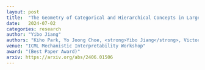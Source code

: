 ```yaml
---
layout: post
title:  "The Geometry of Categorical and Hierarchical Concepts in Large Language Models"
date:   2024-07-02
categories: research
author: "Yibo Jiang"
authors: "Kiho Park, Yo Joong Choe, <strong>Yibo Jiang</strong>, Victor Veitch"
venue: "ICML Mechanistic Interpretability Workshop"
award: "(Best Paper Award)"
arxiv: https://arxiv.org/abs/2406.01506
---
```

